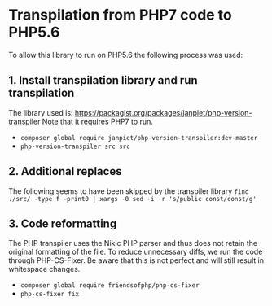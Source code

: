 # Transpilation from PHP7 code to PHP5.6

To allow this library to run on PHP5.6 the following process was used:

## 1. Install transpilation library and run transpilation
The library used is: https://packagist.org/packages/janpiet/php-version-transpiler
Note that it requires PHP7 to run.
- `composer global require janpiet/php-version-transpiler:dev-master`
- `php-version-transpiler src src`

## 2. Additional replaces
The following seems to have been skipped by the transpiler library
`find ./src/ -type f -print0 | xargs -0 sed -i -r 's/public const/const/g'`

## 3. Code reformatting
The PHP transpiler uses the Nikic PHP parser and thus does not retain the original formatting of the file. 
To reduce unnecessary diffs, we run the code through PHP-CS-Fixer. 
Be aware that this is not perfect and will still result in whitespace changes.
- `composer global require friendsofphp/php-cs-fixer`
- `php-cs-fixer fix`
